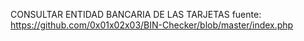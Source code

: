 CONSULTAR ENTIDAD BANCARIA DE LAS TARJETAS
fuente: https://github.com/0x01x02x03/BIN-Checker/blob/master/index.php